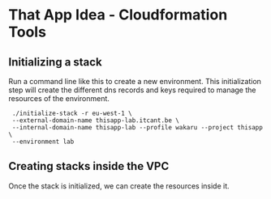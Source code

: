  # That App Idea - Cloudformation Tools
 
## Initializing a stack
 
 Run a command line like this to create a new environment. This initialization 
 step will create the different dns records and keys required to manage the
 resources of the environment.
 
     ./initialize-stack -r eu-west-1 \
     --external-domain-name thisapp-lab.itcant.be \
     --internal-domain-name thisapp-lab --profile wakaru --project thisapp \
     --environment lab 

## Creating stacks inside the VPC

Once the stack is initialized, we can create the resources inside it.

